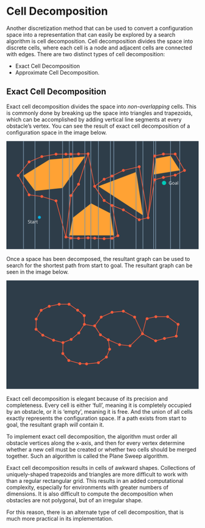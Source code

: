 # Cell Decomposition

Another discretization method that can be used to convert a configuration space into a representation that can easily be explored by a search algorithm is cell decomposition. Cell decomposition divides the space into discrete cells, where each cell is a node and adjacent cells are connected with edges. There are two distinct types of cell decomposition:

- Exact Cell Decomposition
- Approximate Cell Decomposition.

## Exact Cell Decomposition

Exact cell decomposition divides the space into _non-overlapping_ cells. This is commonly done by breaking up the space into triangles and trapezoids, which can be accomplished by adding vertical line segments at every obstacle’s vertex. You can see the result of exact cell decomposition of a configuration space in the image below.

![](images/c5-l2-60-decomposition-v2.png)

Once a space has been decomposed, the resultant graph can be used to search for the shortest path from start to goal. The resultant graph can be seen in the image below.

![](images/c5-l2-62-graph-v2.png)

Exact cell decomposition is elegant because of its precision and completeness. Every cell is either ‘full’, meaning it is completely occupied by an obstacle, or it is ‘empty’, meaning it is free. And the union of all cells exactly represents the configuration space. If a path exists from start to goal, the resultant graph _will_ contain it.

To implement exact cell decomposition, the algorithm must order all obstacle vertices along the x-axis, and then for every vertex determine whether a new cell must be created or whether two cells should be merged together. Such an algorithm is called the Plane Sweep algorithm.

Exact cell decomposition results in cells of awkward shapes. Collections of uniquely-shaped trapezoids and triangles are more difficult to work with than a regular rectangular grid. This results in an added computational complexity, especially for environments with greater numbers of dimensions. It is also difficult to compute the decomposition when obstacles are not polygonal, but of an irregular shape.

For this reason, there is an alternate type of cell decomposition, that is much more practical in its implementation.